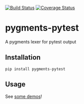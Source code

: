 [![Build Status](https://travis-ci.org/asottile/pygments-pytest.svg?branch=master)](https://travis-ci.org/asottile/pygments-pytest)
[![Coverage Status](https://coveralls.io/repos/github/asottile/pygments-pytest/badge.svg?branch=master)](https://coveralls.io/github/asottile/pygments-pytest?branch=master)

pygments-pytest
===============

A pygments lexer for pytest output

## Installation

`pip install pygments-pytest`

## Usage

See [some demos](https://asottile.github.io/pygments-pytest)!

